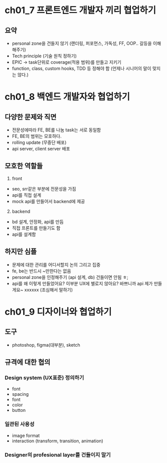 # ch01_7 프론트엔드 개발자 끼리 협업하기

## 요약

- personal zone을 건들지 않기 (랜더링, 퍼포먼스, 가독성, FF, OOP.. 갈등을 이해해주기)
- Tech principle (기술 원칙 정하기)
- EPIC -> task단위로 coverage(적용 범위)를 만들고 지키기
- function, class, custom hooks, TDD 등 정해야 함 (언제나 시니어의 말이 맞지는 않다.)

# ch01_8 백엔드 개발자와 협업하기

## 다양한 문제와 직면

- 전문성에따라 FE, BE를 나눔 task는 서로 동일함
- FE, BE의 범위는 모호하다.
- rolling update (무중단 배포)
- api server, client server 배포

## 모호한 역할들

1. front

- seo, srr같은 부분에 전문성을 가짐
- api를 직접 설계
- mock api를 만들어서 backend에 제공

2. backend

- bd 설계, 안정화, api를 만듬
- 직접 프론트를 만들기도 함
- api를 설계함

## 하지만 심플

- 문제에 대한 관리를 어디서할지 논의 그리고 집중
- fe, be는 반드시 ~만한다는 없음
- personal zone을 인정해주기 (api 설계, db) 건들이면 안됨 ㅎ;
- api를 왜 이렇게 만들었어요? 이부분 UX에 별로지 않아요? 바쁘니까 api 제가 만들게요~ xxxxxx (조심해서 말하기)

# ch01_9 디자이너와 협업하기

## 도구

- photoshop, figma(대부분), sketch

## 규격에 대한 협의

### Design system (UX표준) 정의하기

- font
- spacing
- font
- color
- button

### 일관된 사용성

- image format
- interaction (transform, transition, animation)

### Designer의 profesional layer를 건들이지 말기

